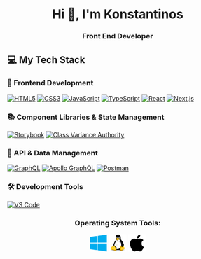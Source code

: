 
<h1 align="center">Hi 👋, I'm Konstantinos</h1>
<h3 align="center">Front End Developer</h3>


## 💻 My Tech Stack

### 🚀 Frontend Development
[![HTML5](https://img.shields.io/badge/HTML5-E34F26?style=flat-square&logo=html5&logoColor=white)](https://developer.mozilla.org/en-US/docs/Web/Guide/HTML/HTML5)
[![CSS3](https://img.shields.io/badge/CSS3-1572B6?style=flat-square&logo=css3&logoColor=white)](https://developer.mozilla.org/en-US/docs/Web/CSS)
[![JavaScript](https://img.shields.io/badge/JavaScript-F7DF1E?style=flat-square&logo=javascript&logoColor=black)](https://developer.mozilla.org/en-US/docs/Web/JavaScript)
[![TypeScript](https://img.shields.io/badge/TypeScript-3178C6?style=flat-square&logo=typescript&logoColor=white)](https://www.typescriptlang.org/)
[![React](https://img.shields.io/badge/React-20232A?style=flat-square&logo=react&logoColor=61DAFB)](https://reactjs.org/)
[![Next.js](https://img.shields.io/badge/Next.js-000000?style=flat-square&logo=nextdotjs&logoColor=white)](https://nextjs.org/)

### 📚 Component Libraries & State Management
[![Storybook](https://img.shields.io/badge/Storybook-FF4785?style=flat-square&logo=storybook&logoColor=white)](https://storybook.js.org/)
[![Class Variance Authority](https://img.shields.io/badge/CVA-FF4785?style=flat-square)](https://cva.style/docs)

### 🔄 API & Data Management
[![GraphQL](https://img.shields.io/badge/GraphQL-E10098?style=flat-square&logo=graphql&logoColor=white)](https://graphql.org/)
[![Apollo GraphQL](https://img.shields.io/badge/Apollo_Client-311C87?style=flat-square&logo=apollo-graphql&logoColor=white)](https://www.apollographql.com/)
[![Postman](https://img.shields.io/badge/Postman-FF6C37?style=flat-square&logo=postman&logoColor=white)](https://www.postman.com/)

### 🛠 Development Tools
[![VS Code](https://img.shields.io/badge/VS_Code-007ACC?style=flat-square&logo=visualstudiocode&logoColor=white)](https://code.visualstudio.com/)



<h3 align="center">Operating System Tools:</h3>
<p align="center">
  <a href="https://www.microsoft.com/en-us/windows" target="_blank"><img src="https://raw.githubusercontent.com/devicons/devicon/master/icons/windows8/windows8-original.svg" alt="Windows" width="40" height="40"/></a>
  <a href="https://www.linux.org/" target="_blank"><img src="https://raw.githubusercontent.com/devicons/devicon/master/icons/linux/linux-original.svg" alt="Linux" width="40" height="40"/></a>
  <a href="https://www.apple.com/macos/" target="_blank"><img src="https://raw.githubusercontent.com/devicons/devicon/master/icons/apple/apple-original.svg" alt="macOS" width="40" height="40"/></a>
</p>
